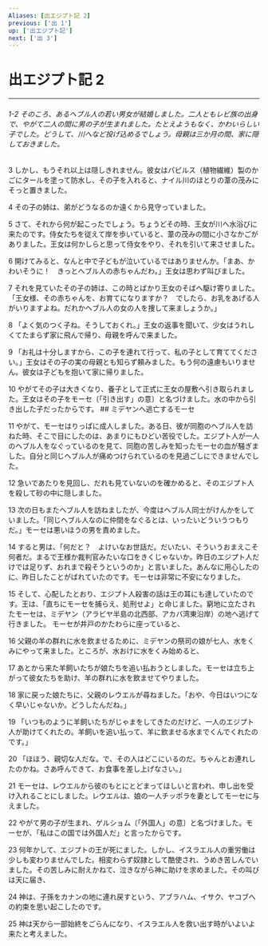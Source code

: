 ```yaml
---
Aliases: [出エジプト記 2]
previous: ['出 1']
up: ['出エジプト記']
next: ['出 3']
---
```

# 出エジプト記 2

***
###### 1-2 そのころ、あるヘブル人の若い男女が結婚しました。二人ともレビ族の出身で、やがて二人の間に男の子が生まれました。たとえようもなく、かわいらしい子でした。どうして、川へなど投げ込めるでしょう。母親は三か月の間、家に隠しておきました。 



3 
しかし、もうそれ以上は隠しきれません。彼女はパピルス（植物繊維）製のかごにタールを塗って防水し、その子を入れると、ナイル川のほとりの葦の茂みにそっと置きました。 



4 
その子の姉は、弟がどうなるのか遠くから見守っていました。 



5 
さて、それから何が起こったでしょう。ちょうどその時、王女が川へ水浴びに来たのです。侍女たちを従えて岸を歩いていると、葦の茂みの間に小さなかごがありました。王女は何かしらと思って侍女をやり、それを引いて来させました。 



6 
開けてみると、なんと中で子どもが泣いているではありませんか。「まあ、かわいそうに！　きっとヘブル人の赤ちゃんだわ。」王女は思わず叫びました。 



7 
それを見ていたその子の姉は、この時とばかり王女のそばへ駆け寄りました。「王女様、その赤ちゃんを、お育てになりますか？　でしたら、お乳をあげる人がいりますよね。だれかヘブル人の女の人を捜して来ましょうか。」 



8 
「よく気のつく子ね。そうしておくれ。」王女の返事を聞いて、少女はうれしくてたまらず家に飛んで帰り、母親を呼んで来ました。 



9 
「お礼は十分しますから、この子を連れて行って、私の子として育ててください。」王女はその子の実の母親とも知らず頼みました。もう何の遠慮もいりません。彼女は子どもを抱いて家に帰りました。 



10 
やがてその子は大きくなり、養子として正式に王女の屋敷へ引き取られました。王女はその子をモーセ〔「引き出す」の意〕と名づけました。水の中から引き出した子だったからです。 ## ミデヤンへ逃亡するモーセ 



11 
やがて、モーセはりっぱに成人しました。ある日、彼が同胞のヘブル人を訪ねた時、そこで目にしたのは、あまりにもひどい苦役でした。エジプト人が一人のヘブル人をなぐっているのを見て、同胞の苦しみを知ったモーセの血が騒ぎました。自分と同じヘブル人が痛めつけられているのを見過ごしにできませんでした。 



12 
急いであたりを見回し、だれも見ていないのを確かめると、そのエジプト人を殺して砂の中に隠しました。 



13 
次の日もまたヘブル人を訪ねましたが、今度はヘブル人同士がけんかをしていました。「同じヘブル人なのに仲間をなぐるとは、いったいどういうつもりだ。」モーセは悪いほうの男を責めました。 



14 
すると男は、「何だと？　よけいなお世話だ。だいたい、そういうおまえこそ何者だ。まるで王様か裁判官みたいな口をきくじゃないか。昨日のエジプト人だけでは足りず、おれまで殺そうというのか」と言いました。あんなに用心したのに、昨日したことがばれていたのです。モーセは非常に不安になりました。 



15 
そして、心配したとおり、エジプト人殺害の話は王の耳にも達していたのです。王は、「直ちにモーセを捕らえ、処刑せよ」と命じました。窮地に立たされたモーセは、ミデヤン（アラビヤ半島の北西部、アカバ湾東沿岸）の地へ逃げて行きました。 モーセが井戸のかたわらに座っていると、 



16 
父親の羊の群れに水を飲ませるために、ミデヤンの祭司の娘が七人、水をくみにやって来ました。ところが、水おけに水をくみ始めると、 



17 
あとから来た羊飼いたちが娘たちを追い払おうとしました。モーセは立ち上がって彼女たちを助け、羊の群れに水を飲ませてやりました。 



18 
家に戻った娘たちに、父親のレウエルが尋ねました。「おや、今日はいつになく早いじゃないか。どうしたんだね。」 



19 
「いつものように羊飼いたちがじゃまをしてきたのだけど、一人のエジプト人が助けてくれたの。羊飼いを追い払って、羊に飲ませる水までくんでくれたのです。」 



20 
「ほほう、親切な人だな。で、その人はどこにいるのだ。ちゃんとお連れしたのかね。さあ呼んできて、お食事を差し上げなさい。」 



21 
モーセは、レウエルから彼のもとにとどまってほしいと言われ、申し出を受け入れることにしました。レウエルは、娘の一人チッポラを妻としてモーセに与えました。 



22 
やがて男の子が生まれ、ゲルショム〔「外国人」の意〕と名づけました。モーセが、「私はこの国では外国人だ」と言ったからです。 



23 
何年かして、エジプトの王が死にました。しかし、イスラエル人の重労働は少しも変わりませんでした。相変わらず奴隷として酷使され、うめき苦しんでいました。その苦しみに耐えかねて、泣きながら神に助けを求めました。その叫びは天に届き、 



24 
神は、子孫をカナンの地に連れ戻すという、アブラハム、イサク、ヤコブへの約束を思い起こしたのです。 



25 
神は天から一部始終をごらんになり、イスラエル人を救い出す時がいよいよ来たと考えました。

